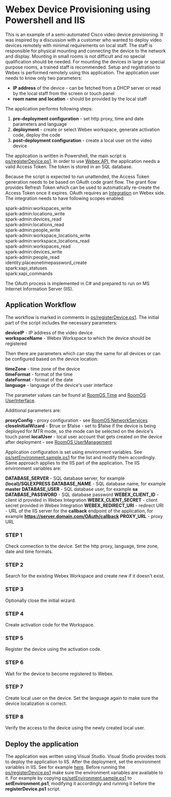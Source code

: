 # Webex Device Provisioning using Powershell and IIS

This is an example of a semi-automated Cisco video device provisioning. It was inspired by a discussion with a customer who wanted to deploy video devices remotely with minimal requirements on local staff. The staff is responsible for physical mounting and connecting the device to the network and display. Mounting in small rooms is not difficult and no special qualification should be needed. For mounting the devices in large or special purpose rooms, a trained staff is recommended. Setup and registration to Webex is performed remotely using this application. The application user needs to know only two parameters:

- **IP address** of the device - can be fetched from a DHCP server or read by the local staff from the screen or touch panel
- **room name and location** - should be provided by the local staff

The application performs following steps:

1. **pre-deployment configuration** - set http proxy, time and date parameters and language
2. **deployment** - create or select Webex workspace, generate activation code, deploy the code
3. **post-deployment configuration** - create a local user on the video device

The application is written in Powershell, the main script is [ps/registerDevice.ps1](ps/registerDevice.ps1). In order to use [Webex API](https://developer.webex.com/docs/getting-started), the application needs a valid Access Token. The token is stored in an SQL database.

Because the script is expected to run unattended, the Access Token generation needs to be based on OAuth code grant flow. The grant flow provides Refresh Token which can be used to automatically re-create the Access Token once it expires. OAuth requires an [Integration](https://developer.webex.com/docs/integrations) on Webex side. The integration needs to have following scopes enabled:

spark-admin:workspaces_write  
spark-admin:locations_write  
spark-admin:devices_read  
spark-admin:locations_read  
spark-admin:people_write  
spark-admin:workspace_locations_write  
spark-admin:workspace_locations_read  
spark-admin:workspaces_read  
spark-admin:devices_write  
spark-admin:people_read  
identity:placeonetimepassword_create  
spark:xapi_statuses  
spark:xapi_commands

The OAuth process is implemented in C# and prepared to run on MS Internet Information Server (IIS).

## Application Workflow

The workflow is marked in comments in [ps/registerDevice.ps1](ps/registerDevice.ps1). The initial part of the script includes the necessary parameters:

**deviceIP** - IP address of the video device  
**workspaceName** - Webex Workspace to which the device should be registered  

Then there are parameters which can stay the same for all devices or can be configured based on the device location:

**timeZone** - time zone of the device  
**timeFormat** - format of the time  
**dateFormat** - format of the date  
**language** - language of the device's user interface  

The parameter values can be found at [RoomOS Time](https://roomos.cisco.com/xapi/domain/?domain=Time&Type=Configuration) and [RoomOS UserInterface](https://roomos.cisco.com/xapi/domain/?domain=UserInterface&Type=Configuration).

Additional parameters are:

**proxyConfig** - proxy configuration - see [RoomOS NetworkServices](https://roomos.cisco.com/xapi/domain/?domain=NetworkServices&Type=Configuration)
**closeInitialWizard** - $true or $false - set to $false if the device is being deployed for MTR mode, so the mode can be selected on the device's touch panel
**localUser** - local user account that gets created on the device after deployment - see [RoomOS UserManagement](https://roomos.cisco.com/xapi/domain/?domain=UserManagement&Type=Command)

Application configuration is set using environment variables. See [ps/setEnvironment.sample.ps1](ps/setEnvironment.sample.ps1) for the list and modify them accordingly. Same approach applies to the IIS part of the application. The IIS environment variables are:

**DATABASE_SERVER** - SQL database server, for example **(local)/SQLEXPRESS**
**DATABASE_NAME** - SQL database name, for example **master**
**DATABASE_USER** - SQL database user, for example **sa**
**DATABASE_PASSWORD** - SQL database password
**WEBEX_CLIENT_ID** - client id provided in Webex Integration
**WEBEX_CLIENT_SECRET** - client secret provided in Webex Integration
**WEBEX_REDIRECT_URI** - redirect URI - URL of the IIS server for the **callback** endpoint of the application, for example **https://server.domain.com/OAuth/callback**
**PROXY_URL** - proxy URL

### STEP 1
Check connection to the device. Set the http proxy, language, time zone, date and time formats.

### STEP 2
Search for the existing Webex Workspace and create new if it doesn't exist.

### STEP 3
Optionally close the initial wizard.

### STEP 4
Create activation code for the Workspace.

### STEP 5
Register the device using the activation code.

### STEP 6
Wait for the device to become registered to Webex.

### STEP 7
Create local user on the device. Set the language again to make sure the device localization is correct.

### STEP 8
Verify the access to the device using the newly created local user.

## Deploy the application
The application was written using Visual Studio. Visual Studio provides tools to deploy the application to IIS. After the deployment, set the environment variables in IIS. See for example [here](https://stackoverflow.com/questions/31049152/publish-to-iis-setting-environment-variable).
Before running the [ps/registerDevice.ps1](ps/registerDevice.ps1) make sure the environment variables are available to it. For example by copying [ps/setEnvironment.sample.ps1](ps/setEnvironment.sample.ps1) to **setEnvironment.ps1**, modifying it accordingly and running it before the **registerDevice.ps1** script.